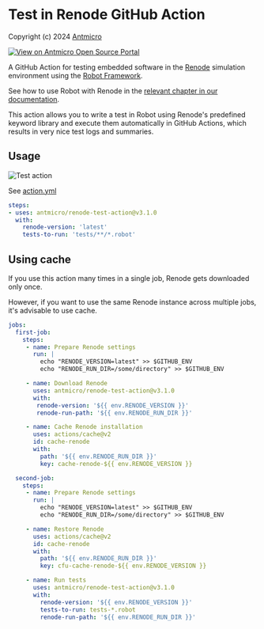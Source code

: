# Test in Renode GitHub Action

Copyright (c) 2024 [Antmicro](https://www.antmicro.com)

[![View on Antmicro Open Source Portal](https://img.shields.io/badge/View%20on-Antmicro%20Open%20Source%20Portal-332d37?style=flat-square)](https://opensource.antmicro.com/projects/renode-test-action)

A GitHub Action for testing embedded software in the [Renode](https://about.renode.io/) simulation environment using the [Robot Framework](http://robotframework.org/).

See how to use Robot with Renode in the [relevant chapter in our documentation](https://renode.readthedocs.io/en/latest/introduction/testing.html).

This action allows you to write a test in Robot using Renode's predefined keyword library and execute them automatically in GitHub Actions, which results in very nice test logs and summaries.

## Usage

![Test action](https://github.com/antmicro/renode-test-action/workflows/Test%20action/badge.svg)

See [action.yml](action.yml)

```yaml
steps:
- uses: antmicro/renode-test-action@v3.1.0
  with:
    renode-version: 'latest'
    tests-to-run: 'tests/**/*.robot'
```

## Using cache

If you use this action many times in a single job, Renode gets downloaded only once.

However, if you want to use the same Renode instance across multiple jobs, it's advisable to use cache.

```yaml
jobs:
  first-job:
    steps:
     - name: Prepare Renode settings
       run: |
         echo "RENODE_VERSION=latest" >> $GITHUB_ENV
         echo "RENODE_RUN_DIR=/some/directory" >> $GITHUB_ENV

     - name: Download Renode
       uses: antmicro/renode-test-action@v3.1.0
       with:
        renode-version: '${{ env.RENODE_VERSION }}'
        renode-run-path: '${{ env.RENODE_RUN_DIR }}'

     - name: Cache Renode installation
       uses: actions/cache@v2
       id: cache-renode
       with:
         path: '${{ env.RENODE_RUN_DIR }}'
         key: cache-renode-${{ env.RENODE_VERSION }}

  second-job:
    steps:
     - name: Prepare Renode settings
       run: |
         echo "RENODE_VERSION=latest" >> $GITHUB_ENV
         echo "RENODE_RUN_DIR=/some/directory" >> $GITHUB_ENV

     - name: Restore Renode
       uses: actions/cache@v2
       id: cache-renode
       with:
         path: '${{ env.RENODE_RUN_DIR }}'
         key: cfu-cache-renode-${{ env.RENODE_VERSION }}

     - name: Run tests
       uses: antmicro/renode-test-action@v3.1.0
       with:
         renode-version: '${{ env.RENODE_VERSION }}'
         tests-to-run: tests-*.robot
         renode-run-path: '${{ env.RENODE_RUN_DIR }}'
```
